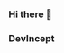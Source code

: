 ### Hi there 👋

<!--
**aditya687/aditya687** is a ✨ _special_ ✨ repository because its `README.md` (this file) appears on your GitHub profile.

Here are some ideas to get you started:

- 🔭 I’m currently working on...
- 🌱 I’m currently learning....
- 👯 I’m looking to collaborate...
- 🤔 I’m looking for help with.....
- 💬 Ask me about....
- 📫 How to reach me:
- 😄 Pronouns:
- ⚡ Fun fact: 
-->

### DevIncept
<!--
**aditya687/aditya687** is a ✨ _special_ ✨ repository because its `README.md` (this file) appears on your GitHub profile.

Here are some ideas to get you started:

- 🔭 I’m currently working on Frontend Dev
- 🌱 I’m currently learning Web Dev
- 👯 I’m looking to collaborate on Open-Source
- 🤔 I’m looking for help with Project Mentors
- 💬 Ask me about ML, Web Dev, Networking
- 📫 How to reach me: https://www.linkedin.com/in/aditya-panigrahy-59bba8192/ https://twitter.com/AdityaP84700564 github.com/aditya687 https://stackoverflow.com/users/14619709/aditya-prasad https://leetcode.com/dareaditya/ https://www.hackerrank.com/adityapanigrahy1 
- 😄 Pronouns: He/Him
- ⚡ Fun fact: Loves to read books and giving inspiration to spread knowledge
-->
